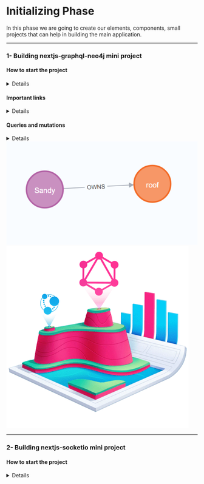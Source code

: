 # Initializing Phase

In this phase we are going to create our elements, components, small projects that can help in building the main application.

---

### 1- Building nextjs-graphql-neo4j mini project

#### How to start the project

<details><summary>Details</summary>
<p>

##### First we go to the directory!

```bash
   cd .\src\project_phases\initializing_phase\nextjs-graphql-neo4j\
```

##### Installing node_modules!

```bash
   npm run build
```

##### Add .env file and add the variables to it

```bash
   NEO4J_USER= XX
   NEO4J_PASSWORD= XX
   NEO4J_URI = XX
```

##### Run the project!

```bash
   npm run dev
```

##### Go to browser

use : http://localhost:3000/api/graphql

there you go...

</p>
</details>

#### Important links

<details><summary>Details</summary>
<p>

- The following artical used for folder structuring : https://javascript.plainenglish.io/writing-a-node-js-graphql-backend-that-actually-scales-a-complete-guide-part-1-setup-cddceae25bdc

- For mixing GraphQL with Prisma : https://www.youtube.com/watch?v=RJpevpbC4YY

- Main link : https://lyonwj.com/blog/graphql-server-next-js-neo4j-aura-vercel

- Using GraphQL Interface And Union Types : https://github.com/neo4j-graphql/neo4j-graphql-js/blob/master/docs/graphql-interface-union-types.md

</p>
</details>

#### Queries and mutations

<details><summary>Details</summary>
<p>

##### Query

```graphql
query {
  users {
    name
    location {
      longitude
      latitude
    }
    createdAt
    containers {
      name
    }
  }
}
```

##### Mutation

```graphql
mutation {
  createUsers(
    input: [
      {
        name: "Sandy"
        location: { longitude: 22.128712, latitude: 19.121212 }
        containers: { create: [{ node: { name: "roof" } }] }
      }
    ]
  ) {
    users {
      id
      name
      location {
        longitude
        latitude
      }
      containers {
        id
        name
        size
      }
    }
  }
}
```

```graphql
mutation {
  updateUsers(
    where: { name: "Sandy" }
    update: { location: { longitude: 12.2123, latitude: 19.2323 } }
  ) {
    users {
      name
      location {
        longitude
        latitude
      }
    }
  }
}
```

</p>
</details>

<img src='./src/mutation_resalt.png' alt=''>
<img src='./src/GRAND.png' alt=''>

---

### 2- Building nextjs-socketio mini project

#### How to start the project

<details><summary>Details</summary>
<p>

</p>
</details>
